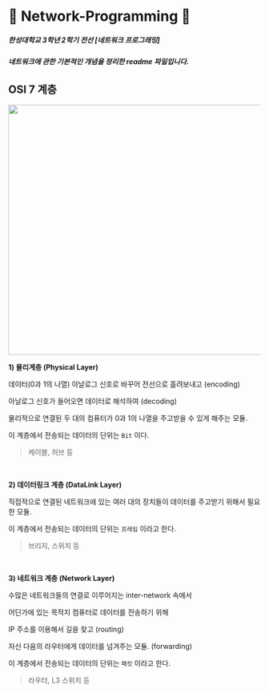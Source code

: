 # :electric_plug: Network-Programming :electric_plug:
##### 한성대학교 3학년 2학기 전선 [네트워크 프로그래밍]
##### 네트워크에 관한 기본적인 개념을 정리한 readme 파일입니다.

## OSI 7 계층
<img src="https://user-images.githubusercontent.com/58140360/187134791-ece1322c-43fc-44fe-8f48-ef16cd42c8aa.jpg" width="750" height="500"/>

**1) 물리계층 (Physical Layer)**

데이터(0과 1의 나열) 아날로그 신호로 바꾸어 전선으로 흘려보내고
(encoding)

아날로그 신호가 들어오면 데이터로 해석하여
(decoding)

물리적으로 연결된 두 대의 컴퓨터가 0과 1의 나열을 주고받을 수 있게 해주는 모듈.

이 계층에서 전송되는 데이터의 단위는 ```Bit``` 이다.

> 케이블, 허브 등

<br>

**2) 데이터링크 계층 (DataLink Layer)**

직접적으로 연결된 네트워크에 있는 여러 대의 장치들이 데이터를 주고받기 위해서 필요한 모듈.

이 계층에서 전송되는 데이터의 단위는 ```프레임``` 이라고 한다.

> 브리지, 스위치 등

<br>

**3) 네트워크 계층 (Network Layer)**

수많은 네트워크들의 연결로 이루어지는 inter-network 속에서

어딘가에 있는 목적지 컴퓨터로 데이터를 전송하기 위해

IP 주소를 이용해서 길을 찾고 (routing)

자신 다음의 라우터에게 데이터를 넘겨주는 모듈. (forwarding)

이 계층에서 전송되는 데이터의 단위는 ```패킷``` 이라고 한다.

> 라우터, L3 스위치 등
